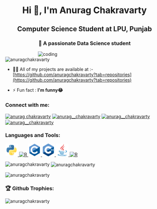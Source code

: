 
<h1 align="center">Hi 👋, I'm Anurag Chakravarty</h1>
<h2 align="center"> Computer Science Student at LPU, Punjab </h2> 
<h3 align="center"> 🔭 A passionate Data Science student</h3>
<img align="right" alt="coding" width="400" src="https://media.tenor.com/whgQwNlVvNkAAAAi/xero-code.gif">
<p align="left"> <img src="https://komarev.com/ghpvc/?username=anuragchakravarty&label=Profile%20views&color=0e75b6&style=flat" alt="anuragchakravarty" /> </p>

- 👨‍💻 All of my projects are available at :- [https://github.com/anuragchakravarty?tab=repositories](https://github.com/anuragchakravarty?tab=repositories)

- ⚡ Fun fact : **I'm funny😂**

<h3 align="left">Connect with me:</h3>
<p align="left">
<a href="https://www.linkedin.com/in/anurag-chakravarty-r/" target="blank"><img align="center" src="https://raw.githubusercontent.com/rahuldkjain/github-profile-readme-generator/master/src/images/icons/Social/linked-in-alt.svg" alt="anurag chakravarty" height="30" width="40" /></a>
<a href="https://www.hackerrank.com/profile/anuragchakravar2" target="blank"><img align="center" src="https://encrypted-tbn0.gstatic.com/images?q=tbn:ANd9GcToJUggt1jqA1FFMwuD0-Vtcx5Qo29hKkBD8g&s" alt="anurag__chakravarty" height="30" width="40" /></a>
<a href="https://instagram.com/anurag__chakravarty" target="blank"><img align="center" src="https://raw.githubusercontent.com/rahuldkjain/github-profile-readme-generator/master/src/images/icons/Social/instagram.svg" alt="anurag__chakravarty" height="30" width="40" /></a>
<a href="https://x.com/devilxgod21" target="blank"><img align="center" src="https://static.dezeen.com/uploads/2023/07/x-logo-twitter-elon-musk_dezeen_2364_col_0.jpg" alt="anurag__chakravarty" height="30" width="40" /></a>

</p>

<h3 align="left">Languages and Tools:</h3>
<p align="left"> <a href="https://www.python.org" target="_blank" rel="noreferrer"> <img src="https://raw.githubusercontent.com/devicons/devicon/master/icons/python/python-original.svg" alt="python" width="40" height="40"/> </a> <a href="https://www.r-project.org/" target="_blank" rel="noreferrer"> <img src="https://www.r-project.org/Rlogo.png" alt="R" width="40" height="40"/> </a> <a href="https://www.cprogramming.com/" target="_blank" rel="noreferrer"> <img src="https://raw.githubusercontent.com/devicons/devicon/master/icons/c/c-original.svg" alt="c" width="40" height="40"/> </a> <a href="https://cplusplus.com/doc/tutorial/" target="_blank" rel="noreferrer"> <img src="https://raw.githubusercontent.com/devicons/devicon/master/icons/cplusplus/cplusplus-original.svg" alt="cplusplus" width="40" height="40"/> </a> <a href="https://www.java.com" target="_blank" rel="noreferrer"> <img src="https://raw.githubusercontent.com/devicons/devicon/master/icons/java/java-original.svg" alt="java" width="40" height="40"/> </a>  <a href="https://www.microsoft.com/en-in/microsoft-365/excel" target="_blank" rel="noreferrer"> <img src="https://upload.wikimedia.org/wikipedia/commons/thumb/3/34/Microsoft_Office_Excel_%282019%E2%80%93present%29.svg/768px-Microsoft_Office_Excel_%282019%E2%80%93present%29.svg.png" alt="R" width="40" height="40"/> </a></p>

<p><img align="left" src="https://github-readme-stats.vercel.app/api/top-langs?username=anuragchakravarty&show_icons=true&locale=en&layout=compact" alt="anuragchakravarty" /></p>

<p>&nbsp;<img align="center" src="https://github-readme-stats.vercel.app/api?username=anuragchakravarty&show_icons=true&locale=en" alt="anuragchakravarty" /></p>

<p><img align="center" src="https://github-readme-streak-stats.herokuapp.com/?user=anuragchakravarty&" alt="anuragchakravarty" /></p>
<h3 align="left"> 🏆 Github Trophies:</h3>
<p><img align ="left" src="https://github-profile-trophy.vercel.app/?username=anuragchakravarty" alt="anuragchakravarty" /></p>




